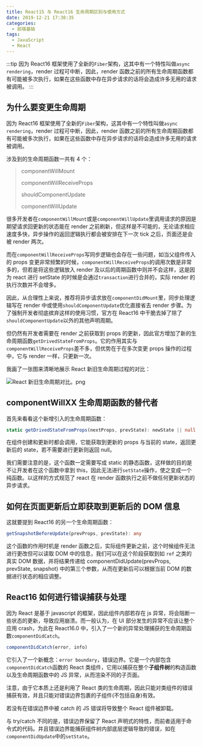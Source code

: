 ```yaml
---
title: React15 与 React16 生命周期区别与使用方式
date: 2019-12-21 17:38:35
categories: 
  - 前端基础
tags: 
  - JavaScript
  - React
---
```


:::tip
因为 React16 框架使用了全新的`Fiber`架构，这其中有一个特性叫做`async rendering`，render 过程可中断，因此，render 函数之前的所有生命周期函数都有可能被多次执行，如果在这些函数中存在异步请求的话将会造成许多无用的请求被调用。
:::

<!-- more -->

## 为什么要变更生命周期

因为 React16 框架使用了全新的`Fiber`架构，这其中有一个特性叫做`async rendering`，render 过程可中断，因此，render 函数之前的所有生命周期函数都有可能被多次执行，如果在这些函数中存在异步请求的话将会造成许多无用的请求被调用。

涉及到的生命周期函数一共有 4 个：

> componentWillMount
>
> componentWillReceiveProps
>
> shouldComponentUpdate
>
> componentWillUpdate

很多开发者在`componentWillMount`或是`componentWillUpdate`里调用请求的原因是期望请求回更新的状态能在 render 之前刷新，但这样是不可能的，无论请求相应速度多快，异步操作的返回逻辑执行都会被安排在下一次 tick 之后，页面还是会被 render 两次。

而在`componentWillReceiveProps`写同步逻辑也会存在一些问题，如当父组件传入的 props 变更非常频繁的时候，`componentWillReceiveProps`的调用次数是非常多的，但若是将这些逻辑放入 render 及以后的周期函数中则并不会这样，这是因为 react 进行 setState 的时候是会通过`transaction`进行合并的，实际 render 的执行次数并不会增多。

因此，从合理性上来说，推荐将异步请求放在`componentDidMount`里，同步处理逻辑写在 render 中或使用`shouldComponentUpdate`优化直接省去 render 步骤。为了强制开发者彻底摈弃这样的使用习惯，官方在 React16 中干脆去掉了除了`shouldComponentUpdate`以外的其他声明周期。

但仍然有开发者需要在 render 之前获取到 props 的更新，因此官方增加了新的生命周期函数`getDrivedStateFromProps`。它的作用其实与`componentWillReceiveProps`差不多，但优势在于在多次变更 props 操作的过程中，它与 render 一样，只更新一次。

我画了一张图来清晰地展示 React 新旧生命周期过程的对比：

![React 新旧生命周期对比。png](https://cdn.jsdelivr.net/gh/realDuang/blog-storage/images/React%E6%96%B0%E6%97%A7%E7%94%9F%E5%91%BD%E5%91%A8%E6%9C%9F%E5%AF%B9%E6%AF%94.png)

## componentWillXX 生命周期函数的替代者

首先来看看这个新增引入的生命周期函数：

```typescript
static getDrivedStateFromProps(nextProps, prevState): newState || null
```

在组件创建和更新时都会调用，它能获取到更新的 props 与当前的 state，返回更新后的 state，若不需要进行更新则返回 null。

我们需要注意的是，这个函数一定需要写成 static 的静态函数，这样做的目的是不让开发者在这个函数中拿到 this，因此无法进行`setState`操作，使之变成一个纯函数。以这样的方式规范了 react 在 render 函数执行之前不做任何更新状态的异步请求。

## 如何在页面更新后立即获取到更新后的 DOM 信息

这就要提到 React16 的另一个生命周期函数：

```typescript
getSnapshotBeforeUpdate(prevProps, prevState): any
```

这个函数的作用时机是 render 函数之后，实际组件更新之前，这个时候组件无法进行更改但可以读取 DOM 中的信息，我们可以在这个阶段获取到如 `ref` 之类的真实 DOM 数据，并将结果传递给 componentDidUpdate(prevProps, prevState, snapshot) 中的第三个参数，从而在更新后可以根据当前 DOM 的数据进行状态的相应调整。

## React16 如何进行错误捕获与处理

因为 React 是基于 javascript 的框架，因此组件内部若存在 js 异常，将会阻断一些状态的更新，导致应用崩溃。而一般认为，在 UI 部分发生的异常不应该让整个应用 crash，为此在 React16.0 中，引入了一个新的异常处理捕获的生命周期函数`componentDidCatch`。

```ts
componentDidCatch(error, info)
```

它引入了一个新概念：`error boundary`，错误边界。它是一个内部包含`componentDidCatch`函数的 React 类组件，它用以捕获在整个**子组件树**的构造函数以及生命周期函数中的 JS 异常，从而渲染不同的子页面。

注意，由于它本质上还是利用了 React 类的生命周期，因此只能对类组件的错误捕获有效，并且只能对错误边界包裹的子组件(不包括自身)有效。

若没有在错误边界中被 catch 的 JS 错误将导致整个 React 组件被卸载。

与 try/catch 不同的是，错误边界保留了 React 声明式的特性，而前者适用于命令式的代码。并且错误边界能捕获组件树内部底层逻辑导致的错误，如在`componentDidUpdate`中的`setState`。
